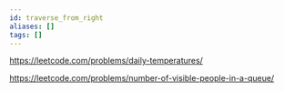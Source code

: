 ```yaml
---
id: traverse_from_right
aliases: []
tags: []
---
```



<!--
 !      ──────────────────────── Daily Temperarture ───────────────────────
-->
https://leetcode.com/problems/daily-temperatures/


<!--
 !      ──────────────── Number of Visible People in a Queue ────────────────
-->
https://leetcode.com/problems/number-of-visible-people-in-a-queue/
